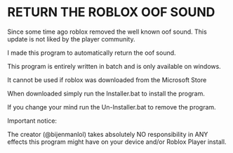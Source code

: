 # RETURN THE ROBLOX OOF SOUND

Since some time ago roblox removed the well known oof sound.
This update is not liked by the player community.

I made this program to automatically return the oof sound.

This program is entirely written in batch and is only available on windows.

It cannot be used if roblox was downloaded from the Microsoft Store

When downloaded simply run the Installer.bat to install the program.

If you change your mind run the Un-Installer.bat to remove the program.


Important notice:

The creator (@bijenmanlol) takes absolutely NO responsibility in ANY effects this program might have on your device and/or Roblox Player install.

